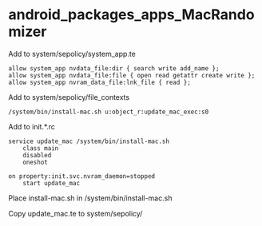 # android_packages_apps_MacRandomizer

Add to system/sepolicy/system_app.te
```
allow system_app nvdata_file:dir { search write add_name };
allow system_app nvdata_file:file { open read getattr create write };
allow system_app nvram_data_file:lnk_file { read };
```

Add to system/sepolicy/file_contexts
```
/system/bin/install-mac.sh u:object_r:update_mac_exec:s0
```

Add to init.*.rc
```
service update_mac /system/bin/install-mac.sh
    class main
    disabled
    oneshot

on property:init.svc.nvram_daemon=stopped
    start update_mac
```

Place install-mac.sh in /system/bin/install-mac.sh

Copy update_mac.te to system/sepolicy/
